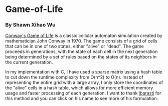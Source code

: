 # Game-of-Life
### By Shawn Xihao Wu

[Conway's Game of Life](https://en.wikipedia.org/wiki/Conway%27s_Game_of_Life) is a classic cellular automaton simulation created by mathematician John Conway in 1970. The game consists of a grid of cells that can be in one of two states, either "alive" or "dead". The game proceeds in generations, with the state of each cell in the next generation being determined by a set of rules based on the states of its neighbors in the current generation.

In my implementation with C, I have used a sparse matrix using a hash table to cut down the runtime complexity from O(n^2) to O(n). Instead of representing the entire grid with a large array, I only store the coordinates of the "alive" cells in a hash table, which allows for more efficient memory usage and faster processing of each generation. I want to thank [Ibarasti](https://lbarasti.com/post/game_of_life/) for this method and you can click on his name to see more of his formulation.
